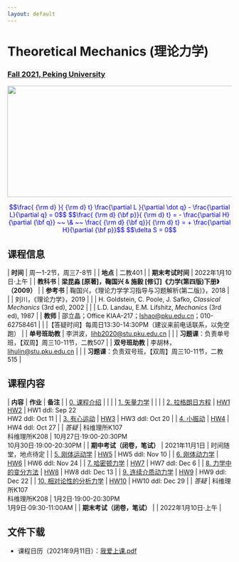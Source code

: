 ```yaml
---
layout: default
---
```


<style>
table {
  font-family: arial, sans-serif;
  border-collapse: collapse;
  width: 100%;
}

td, th {
  border: 1px solid #dddddd;
  text-align: left;
  padding: 8px;
}

tr:nth-child(odd) {
  background-color: #dddddd;
}
</style>

# <b>Theoretical Mechanics (理论力学)</b>

### <u>Fall 2021, Peking University</u>

<div style="display: flex; justify-content: center;">
<img src="http://friendshao.github.io/teaching/thmech19/thmech.png" width="550" height="250">
</div>


<p align="center">
<font color="blue">
$$\frac{ {\rm d} }{ {\rm d} t} \frac{\partial L }{\partial \dot q} - \frac{\partial L}{\partial q}  = 0$$
$$\frac{ {\rm d} {\bf p}}{ {\rm d} t} = - \frac{\partial H}{\partial {\bf q}} ~~ \& ~~ \frac{ {\rm d} {\bf q}}{ {\rm d} t} = + \frac{\partial H}{\partial {\bf p}}$$
$$\delta S = 0$$
</font>
</p>


## 课程信息

| **时间** | 周一1-2节，周三7-8节 |
| **地点** | 二教401 |
| **期末考试时间** | 2022年1月10日·上午 |
| **教科书** | **梁昆淼 [原著]，鞠国兴 & 施毅 [修订]《力学(第四版)下册》（2009）** |
| **参考书** | 鞠国兴，《理论力学学习指导与习题解析(第二版)》，2018 |
| | 刘川，《理论力学》，2019 |
| | H. Goldstein, C. Poole, J. Safko, *Classical Mechanics* (3rd ed), 2002 |
| | L.D. Landau, E.M. Lifshitz, *Mechanics* (3rd ed), 1987 |
| **教师** | 邵立晶；Office KIAA-217；lshao@pku.edu.cn；010-62758461 | 
| |【答疑时间】每周日13:30-14:30PM（建议来前电话联系，以免空跑） |
| **单号班助教** | 李洪波，lihb2020@stu.pku.edu.cn |
| | **习题课**：负责单号班，【双周】周三10-11节，二教507 |
| **双号班助教** | 李胡林，lihulin@stu.pku.edu.cn |
| | **习题课**：负责双号班，【双周】周三10-11节，二教515 |

<p></p>

## 课程内容

| **内容** | **作业** | **备注** |
| [0. 课程介绍](https://disk.pku.edu.cn:443/link/F027E5DFBFADCC8E133BFB03BA95720E) | | |
| [1. 矢量力学](https://disk.pku.edu.cn:443/link/F027E5DFBFADCC8E133BFB03BA95720E) | | |
| [2. 拉格朗日方程](https://disk.pku.edu.cn:443/link/F027E5DFBFADCC8E133BFB03BA95720E) | [HW1](https://disk.pku.edu.cn:443/link/F027E5DFBFADCC8E133BFB03BA95720E)<br>[HW2](https://disk.pku.edu.cn:443/link/F027E5DFBFADCC8E133BFB03BA95720E) | HW1 ddl: Sep 22<br>HW2 ddl: Oct 11 |
| [3. 有心运动](https://disk.pku.edu.cn:443/link/F027E5DFBFADCC8E133BFB03BA95720E) | [HW3](https://disk.pku.edu.cn:443/link/F027E5DFBFADCC8E133BFB03BA95720E) | HW3 ddl: Oct 20 |
| [4. 小振动](https://disk.pku.edu.cn:443/link/F027E5DFBFADCC8E133BFB03BA95720E) | [HW4](https://disk.pku.edu.cn:443/link/F027E5DFBFADCC8E133BFB03BA95720E) | HW4 ddl: Oct 27 |
| *答疑* | 科维理所K107<br>科维理所K208 | 10月27日·19:00-20:30PM<br>10月30日·19:00-20:30PM | 
| **期中考试（闭卷，笔试）** | 2021年11月1日 | 时间随堂，地点待定 |
| [5. 刚体运动学](https://disk.pku.edu.cn:443/link/F027E5DFBFADCC8E133BFB03BA95720E) | [HW5](https://disk.pku.edu.cn:443/link/F027E5DFBFADCC8E133BFB03BA95720E) | HW5 ddl: Nov 10 |
| [6. 刚体动力学](https://disk.pku.edu.cn:443/link/F027E5DFBFADCC8E133BFB03BA95720E) | [HW6](https://disk.pku.edu.cn:443/link/F027E5DFBFADCC8E133BFB03BA95720E) | HW6 ddl: Nov 24 |
| [7. 哈密顿力学](https://disk.pku.edu.cn:443/link/F027E5DFBFADCC8E133BFB03BA95720E) | [HW7](https://disk.pku.edu.cn:443/link/F027E5DFBFADCC8E133BFB03BA95720E) | HW7 ddl: Dec 6 |
| [8. 力学中的变分方法](https://disk.pku.edu.cn:443/link/F027E5DFBFADCC8E133BFB03BA95720E) | [HW8](https://disk.pku.edu.cn:443/link/F027E5DFBFADCC8E133BFB03BA95720E) | HW8 ddl: Dec 13 |
| [9. 连续介质动力学](https://disk.pku.edu.cn:443/link/F027E5DFBFADCC8E133BFB03BA95720E) | [HW9](https://disk.pku.edu.cn:443/link/F027E5DFBFADCC8E133BFB03BA95720E) | HW9 ddl: Dec 22 |
| [10. 相对论性的分析力学](https://disk.pku.edu.cn:443/link/F027E5DFBFADCC8E133BFB03BA95720E) | [HW10](https://disk.pku.edu.cn:443/link/F027E5DFBFADCC8E133BFB03BA95720E) | HW10 ddl: Dec 29 |
| *答疑* | 科维理所K107<br>科维理所K208 | 1月2日·19:00-20:30PM<br>1月9日·09:30-11:00AM | 
| **期末考试（闭卷，笔试）** | | 2022年1月10日·上午 |

<p></p>

## 文件下载

- 课程日历（2021年9月11日）：[我爱上课.pdf](https://disk.pku.edu.cn:443/link/F027E5DFBFADCC8E133BFB03BA95720E)

<p></p>

<script type="text/x-mathjax-config">
  MathJax.Hub.Config({
    tex2jax: {
      inlineMath: [ ['$','$'] ],
      processEscapes: true
    }
  });
</script>
<script type="text/javascript" src="https://cdn.mathjax.org/mathjax/latest/MathJax.js?config=TeX-AMS-MML_HTMLorMML">
</script>

